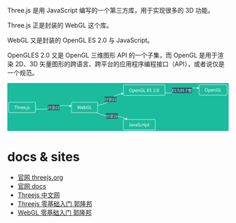 Three.js 是用 JavaScript 编写的一个第三方库，用于实现很多的 3D 功能。

Three.js 正是封装的 WebGL 这个库。

WebGL 又是封装的 OpenGL ES 2.0 与 JavaScript。

OpenGLES 2.0 又是 OpenGL 三维图形 API 的一个子集，而 OpenGL 是用于渲染 2D、3D 矢量图形的跨语言、跨平台的应用程序编程接口（API），或者说仅是一个规范。

![context-relation](./assets/context-relation.png)


# docs & sites

- [官网 threejs.org](https://threejs.org/)
- [官网 docs](https://threejs.org/docs/index.html#manual/zh/introduction/Creating-a-scene)
- [Threejs 中文网](http://www.webgl3d.cn/)
- [Threejs 零基础入门 郭隆邦](http://www.webgl3d.cn/Three.js/)
- [WebGL 零基础入门 郭隆邦](http://www.webgl3d.cn/WebGL/)

